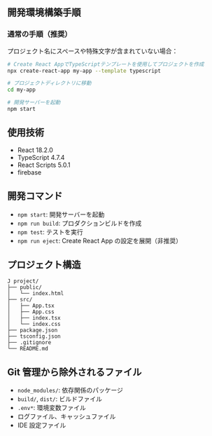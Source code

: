 ## 開発環境構築手順

### 通常の手順（推奨）

プロジェクト名にスペースや特殊文字が含まれていない場合：

```bash
# Create React AppでTypeScriptテンプレートを使用してプロジェクトを作成
npx create-react-app my-app --template typescript

# プロジェクトディレクトリに移動
cd my-app

# 開発サーバーを起動
npm start
```

## 使用技術

- React 18.2.0
- TypeScript 4.7.4
- React Scripts 5.0.1
- firebase

## 開発コマンド

- `npm start`: 開発サーバーを起動
- `npm run build`: プロダクションビルドを作成
- `npm test`: テストを実行
- `npm run eject`: Create React App の設定を展開（非推奨）

## プロジェクト構造

```
J project/
├── public/
│   └── index.html
├── src/
│   ├── App.tsx
│   ├── App.css
│   ├── index.tsx
│   └── index.css
├── package.json
├── tsconfig.json
├── .gitignore
└── README.md
```

## Git 管理から除外されるファイル

- `node_modules/`: 依存関係のパッケージ
- `build/`, `dist/`: ビルドファイル
- `.env*`: 環境変数ファイル
- ログファイル、キャッシュファイル
- IDE 設定ファイル
